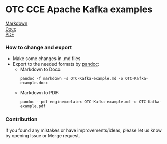 # OTC CCE Apache Kafka examples

[Markdown](OTC-Kafka-example.md)  
[Docx](OTC-Kafka-example.docx)  
[PDF](OTC-Kafka-example.pdf)  

### How to change and export
- Make some changes in .md files
- Export to the needed formats by [pandoc](https://pandoc.org/):
  - Markdown to Docx:
      ```shell
      pandoc -f markdown -s OTC-Kafka-example.md -o OTC-Kafka-example.docx
      ```
  - Markdown to PDF:
      ```shell
      pandoc --pdf-engine=xelatex OTC-Kafka-example.md -o OTC-Kafka-example.pdf
      ```
  
### Contribution
If you found any mistakes or have improvements/ideas, please let us know by opening Issue or Merge request.